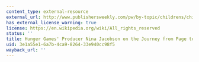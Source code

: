 ```yaml
---
content_type: external-resource
external_url: http://www.publishersweekly.com/pw/by-topic/childrens/childrens-book-news/article/50980-hunger-games-producer-nina-jacobson-on-the-journey-from-page-to-screen.html
has_external_license_warning: true
license: https://en.wikipedia.org/wiki/All_rights_reserved
status: ''
title: Hunger Games' Producer Nina Jacobson on the Journey from Page to Screen
uid: 3e1a55e1-6a7b-4ca9-8264-33e940cc98f5
wayback_url: ''
---
```

